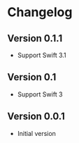 # Changelog

## Version 0.1.1

- Support Swift 3.1

## Version 0.1

- Support Swift 3

## Version 0.0.1

- Initial version